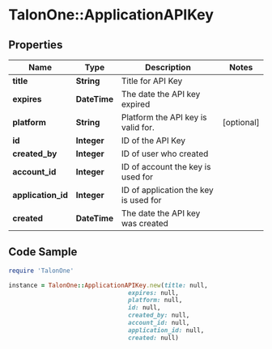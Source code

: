 # TalonOne::ApplicationAPIKey

## Properties

Name | Type | Description | Notes
------------ | ------------- | ------------- | -------------
**title** | **String** | Title for API Key | 
**expires** | **DateTime** | The date the API key expired | 
**platform** | **String** | Platform the API key is valid for. | [optional] 
**id** | **Integer** | ID of the API Key | 
**created_by** | **Integer** | ID of user who created | 
**account_id** | **Integer** | ID of account the key is used for | 
**application_id** | **Integer** | ID of application the key is used for | 
**created** | **DateTime** | The date the API key was created | 

## Code Sample

```ruby
require 'TalonOne'

instance = TalonOne::ApplicationAPIKey.new(title: null,
                                 expires: null,
                                 platform: null,
                                 id: null,
                                 created_by: null,
                                 account_id: null,
                                 application_id: null,
                                 created: null)
```


